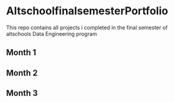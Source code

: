 # AltschoolfinalsemesterPortfolio

This repo contains all projects i completed  in the final semester of altschools Data Engineering program

## Month 1

## Month 2

## Month 3

